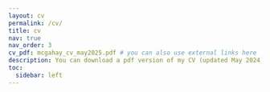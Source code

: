```yaml
---
layout: cv
permalink: /cv/
title: cv
nav: true
nav_order: 3
cv_pdf: mcgahay_cv_may2025.pdf # you can also use external links here
description: You can download a pdf version of my CV (updated May 2024) by clicking the button to the top right. 
toc:
  sidebar: left
---
```

